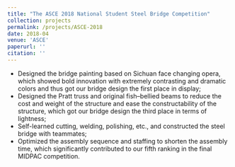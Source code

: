 ```yaml
---
title: "The ASCE 2018 National Student Steel Bridge Competition"
collection: projects
permalink: /projects/ASCE-2018
date: 2018-04
venue: 'ASCE'
paperurl: ''
citation: ''
---
```

* Designed the bridge painting based on Sichuan face changing opera, which showed bold innovation with extremely contrasting and dramatic colors and thus got our bridge design the first place in display;
* Designed the Pratt truss and original fish–bellied beams to reduce the cost and weight of the structure and ease the constructability of the structure, which got our bridge design the third place in terms of lightness;
* Self-learned cutting, welding, polishing, etc., and constructed the steel bridge with teammates;
* Optimized the assembly sequence and staffing to shorten the assembly time, which significantly contributed to our fifth ranking in the final MIDPAC competition.

